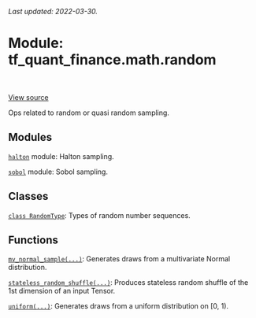 <!--
This file is generated by a tool. Do not edit directly.
For open-source contributions the docs will be updated automatically.
-->

*Last updated: 2022-03-30.*

<div itemscope itemtype="http://developers.google.com/ReferenceObject">
<meta itemprop="name" content="tf_quant_finance.math.random" />
<meta itemprop="path" content="Stable" />
</div>

# Module: tf_quant_finance.math.random

<!-- Insert buttons and diff -->

<table class="tfo-notebook-buttons tfo-api" align="left">
</table>

<a target="_blank" href="https://github.com/google/tf-quant-finance/blob/master/tf_quant_finance/math/random_ops/__init__.py">View source</a>



Ops related to random or quasi random sampling.



## Modules

[`halton`](../../tf_quant_finance/math/random/halton.md) module: Halton sampling.

[`sobol`](../../tf_quant_finance/math/random/sobol.md) module: Sobol sampling.

## Classes

[`class RandomType`](../../tf_quant_finance/math/random/RandomType.md): Types of random number sequences.

## Functions

[`mv_normal_sample(...)`](../../tf_quant_finance/math/random/mv_normal_sample.md): Generates draws from a multivariate Normal distribution.

[`stateless_random_shuffle(...)`](../../tf_quant_finance/math/random/stateless_random_shuffle.md): Produces stateless random shuffle of the 1st dimension of an input Tensor.

[`uniform(...)`](../../tf_quant_finance/math/random/uniform.md): Generates draws from a uniform distribution on [0, 1).


